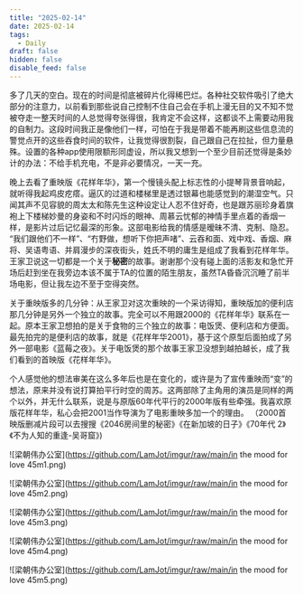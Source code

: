 ```yaml
---
title: "2025-02-14"
date: 2025-02-14
tags:
  - Daily
draft: false
hidden: false
disable_feed: false
---
```


多了几天的空白。现在的时间是彻底被碎片化得稀巴烂。各种社交软件吸引了绝大部分的注意力，以前看到那些说自己控制不住自己会在手机上漫无目的又不知不觉被夺走一整天时间的人总觉得夸张得很，我肯定不会这样，这都谈不上需要动用我的自制力。这段时间我正是像他们一样，可怕在于我是带着不能再刷这些信息流的警觉点开的这些吞食时间的软件，让我觉得很割裂，自己跟自己在拉扯，但力量悬殊。设置的各种app使用限额形同虚设，所以我又想到一个至少目前还觉得是条妙计的办法：不给手机充电，不是非必要情况，一天一充。

晚上去看了重映版《花样年华》，第一个慢镜头配上标志性的小提琴背景音响起，就听得我起鸡皮疙瘩。逼仄的过道和楼梯里是透过银幕也能感觉到的潮湿空气。只闻其声不见容貌的周太太和陈先生这种设定让人忍不住好奇，也是跟苏丽珍身着旗袍上下楼梯妙曼的身姿和不时闪烁的眼神、周慕云忧郁的神情手里点着的香烟一样，是影片过后记忆最深的形象。这部电影给我的情感是暧昧不清、克制、隐忍。
“我们跟他们不一样”、“冇野做，想听下你把声啫”、云吞和面、戏中戏、香烟、麻将、吴语粤语、并肩漫步的深夜街头，姓氏不明的庸生是组成了我看到花样年华。王家卫说这一切都是一个关于**秘密**的故事。谢谢那个没有碰上面的活影友和急忙开场后赶到坐在我旁边本该不属于TA的位置的陌生朋友，虽然TA昏昏沉沉睡了前半场电影，但让我左边不至于空得突然。

关于重映版多的几分钟：从王家卫对这次重映的一个采访得知，重映版加的便利店那几分钟是另外一个独立的故事。完全可以不用跟2000的《花样年华》联系在一起。原本王家卫想拍的是关于食物的三个独立的故事：电饭煲、便利店和方便面。最先拍完的是便利店的故事，就是《花样年华2001》，基于这个原型后面拍成了另外一部电影《蓝莓之夜》。关于电饭煲的那个故事王家卫没想到越拍越长，成了我们看到的首映版《花样年华》。

个人感觉他的想法审美在这么多年后也是在变化的，或许是为了宣传重映而“变”的想法，原来并没有说打算拍平行时空的周苏。这两部除了主角用的演员是同样的两个以外，并无什么联系，说是与原版60年代平行的2000年版有些牵强。我喜欢原版花样年华，私心会把2001当作导演为了电影重映多加一个的理由。
（2000首映版删减片段可以去搜搜《2046房间里的秘密》《在新加坡的日子》《70年代 2》《不为人知的重逢-吴哥窟》)

![梁朝伟办公室](https://github.com/LamJot/imgur/raw/main/in the mood for love 45m1.png)

![梁朝伟办公室](https://github.com/LamJot/imgur/raw/main/in the mood for love 45m2.png)

![梁朝伟办公室](https://github.com/LamJot/imgur/raw/main/in the mood for love 45m3.png)

![梁朝伟办公室](https://github.com/LamJot/imgur/raw/main/in the mood for love 45m4.png)

![梁朝伟办公室](https://github.com/LamJot/imgur/raw/main/in the mood for love 45m5.png)
